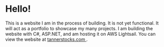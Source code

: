 <h1>Hello!</h1>

<p> 
    This is a website I am in the process of building. It is not yet functional.
    It will act as a portfolio to showcase my many projects. I am building the website with 
    C#, ASP.NET, and am hosting it on AWS Lightsail. You can view the website at
    <a href="http://tannerstocks.com" target="_blank" rel="noopener noreferrer">
        tannerstocks.com
    </a>.
</p>
